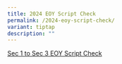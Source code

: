```yaml
---
title: 2024 EOY Script Check
permalink: /2024-eoy-script-check/
variant: tiptap
description: ""
---
```

<p><a href="/files/Students/2024 EOY Script Check/EOY_Script_Check_S1_to_S3_041024.pdf" rel="noopener nofollow" target="_blank">Sec 1 to Sec 3 EOY Script Check </a>
</p>